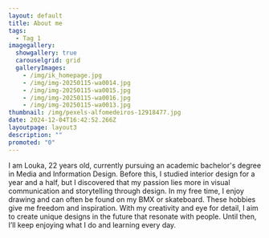 ```yaml
---
layout: default
title: About me
tags:
  - Tag 1
imagegallery:
  showgallery: true
  carouselgrid: grid
  galleryImages:
    - /img/ik_homepage.jpg
    - /img/img-20250115-wa0014.jpg
    - /img/img-20250115-wa0015.jpg
    - /img/img-20250115-wa0016.jpg
    - /img/img-20250115-wa0013.jpg
thumbnail: /img/pexels-alfomedeiros-12918477.jpg
date: 2024-12-04T16:42:52.266Z
layoutpage: layout3
description: ""
promoted: "0"
---
```

I am Louka, 22 years old, currently pursuing an academic bachelor's degree in Media and Information Design. Before this, I studied interior design for a year and a half, but I discovered that my passion lies more in visual communication and storytelling through design. In my free time, I enjoy drawing and can often be found on my BMX or skateboard. These hobbies give me freedom and inspiration. With my creativity and eye for detail, I aim to create unique designs in the future that resonate with people. Until then, I’ll keep enjoying what I do and learning every day.
